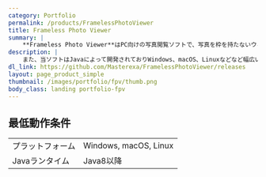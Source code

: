 ```yaml
---
category: Portfolio
permalink: /products/FramelessPhotoViewer
title: Frameless Photo Viewer
summary: |
    **Frameless Photo Viewer**はPC向けの写真閲覧ソフトで、写真を枠を持たないウィンドウに表示することによって、画像編集の効率化を図ることができます。
description: |
    また、当ソフトはJavaによって開発されておりWindows、macOS、Linuxなどなど幅広いプラットフォームに対応しています。
dl_link: https://github.com/Masterexa/FramelessPhotoViewer/releases
layout: page_product_simple
thumbnail: /images/portfolio/fpv/thumb.png
body_class: landing portfolio-fpv
---
```


## 最低動作条件

|||
|:-|:-|
|プラットフォーム|Windows, macOS, Linux|
|Javaランタイム|Java8以降|